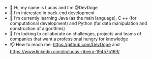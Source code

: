 - 👋 Hi, my name is Lucas and I'm @DevDoge
- 👀 I’m interested in back-end development
- 🌱 I’m currently learning Java (as the main language), C ++ (for computational development) and Python (for data manipulation and construction of algorithms)
- 💞️ I’m looking to collaborate on challenges, projects and teams of companies that want a professional hungry for knowledge
- 📫 How to reach me: https://github.com/DevDoge and  https://www.linkedin.com/in/lucas-ribeiro-19457b169/

<!---
DevDoge/DevDoge is a ✨ special ✨ repository because its `README.md` (this file) appears on your GitHub profile.
You can click the Preview link to take a look at your changes.
--->
